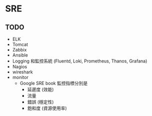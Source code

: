 # SRE

## TODO
* ELK
* Tomcat
* Zabbix
* Ansible
* Logging 和監控系統 (Fluentd, Loki, Prometheus, Thanos, Grafana)
* Nagios
* wireshark
* monitor
  * Google SRE book 監控指標分別是
    - 延遲度 (效能)
    - 流量
    - 錯誤 (穩定性)
    - 飽和度 (資源使用率)